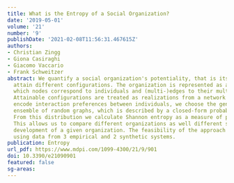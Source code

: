 ```yaml
---
title: What is the Entropy of a Social Organization?
date: '2019-05-01'
volume: '21'
number: '9'
publishDate: '2021-02-08T11:56:31.467615Z'
authors:
- Christian Zingg
- Giona Casiraghi
- Giacomo Vaccario
- Frank Schweitzer
abstract: We quantify a social organization's potentiality, that is its ability to
  attain different configurations. The organization is represented as a network in
  which nodes correspond to individuals and (multi-)edges to their multiple interactions.
  Attainable configurations are treated as realizations from a network ensemble. To
  encode interaction preferences between individuals, we choose the generalized hypergeometric
  ensemble of random graphs, which is described by a closed-form probability distribution.
  From this distribution we calculate Shannon entropy as a measure of potentiality.
  This allows us to compare different organizations as well different stages in the
  development of a given organization. The feasibility of the approach is demonstrated
  using data from 3 empirical and 2 synthetic systems.
publication: Entropy
url_pdf: https://www.mdpi.com/1099-4300/21/9/901
doi: 10.3390/e21090901
featured: false
sg-areas:
---
```

